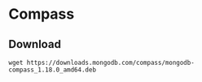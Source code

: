 # Compass

## Download

```
wget https://downloads.mongodb.com/compass/mongodb-compass_1.18.0_amd64.deb
```
